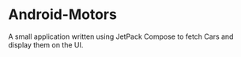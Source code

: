# Android-Motors
A small application written using JetPack Compose to fetch Cars and display them on the UI.
